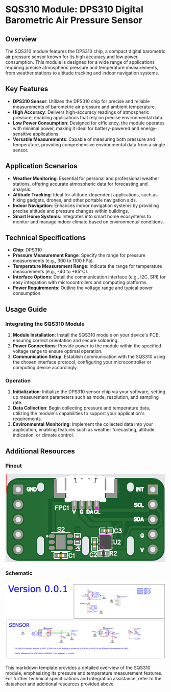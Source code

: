 # SQS310 Module: DPS310 Digital Barometric Air Pressure Sensor

## Overview

The SQS310 module features the DPS310 chip, a compact digital barometric air pressure sensor known for its high accuracy and low power consumption. This module is designed for a wide range of applications requiring precise atmospheric pressure and temperature measurements, from weather stations to altitude tracking and indoor navigation systems.

## Key Features

- **DPS310 Sensor**: Utilizes the DPS310 chip for precise and reliable measurements of barometric air pressure and ambient temperature.
- **High Accuracy**: Delivers high-accuracy readings of atmospheric pressure, enabling applications that rely on precise environmental data.
- **Low Power Consumption**: Designed for efficiency, the module operates with minimal power, making it ideal for battery-powered and energy-sensitive applications.
- **Versatile Measurements**: Capable of measuring both pressure and temperature, providing comprehensive environmental data from a single sensor.

## Application Scenarios

- **Weather Monitoring**: Essential for personal and professional weather stations, offering accurate atmospheric data for forecasting and analysis.
- **Altitude Tracking**: Ideal for altitude-dependent applications, such as hiking gadgets, drones, and other portable navigation aids.
- **Indoor Navigation**: Enhances indoor navigation systems by providing precise altitude and pressure changes within buildings.
- **Smart Home Systems**: Integrates into smart home ecosystems to monitor and manage indoor climate based on environmental conditions.

## Technical Specifications

- **Chip**: DPS310
- **Pressure Measurement Range**: Specify the range for pressure measurements (e.g., 300 to 1100 hPa).
- **Temperature Measurement Range**: Indicate the range for temperature measurements (e.g., -40 to +85°C).
- **Interface Options**: Detail the communication interface (e.g., I2C, SPI) for easy integration with microcontrollers and computing platforms.
- **Power Requirements**: Outline the voltage range and typical power consumption.

## Usage Guide

### Integrating the SQS310 Module

1. **Module Installation**: Install the SQS310 module on your device's PCB, ensuring correct orientation and secure soldering.
2. **Power Connections**: Provide power to the module within the specified voltage range to ensure optimal operation.
3. **Communication Setup**: Establish communication with the SQS310 using the chosen interface protocol, configuring your microcontroller or computing device accordingly.

### Operation

1. **Initialization**: Initialize the DPS310 sensor chip via your software, setting up measurement parameters such as mode, resolution, and sampling rate.
2. **Data Collection**: Begin collecting pressure and temperature data, utilizing the module's capabilities to support your application's requirements.
3. **Environmental Monitoring**: Implement the collected data into your application, enabling features such as weather forecasting, altitude indication, or climate control.

## Additional Resources

### Pinout

![SQS310 Pinout Diagram](./pinout.png?raw=true)

### Schematic

![SQS310 Schematic Diagram](https://github.com/livinghuang/siliqs/blob/main/sqs310/schematic.png?raw=true)

This markdown template provides a detailed overview of the SQS310 module, emphasizing its pressure and temperature measurement features. For further technical specifications and integration assistance, refer to the datasheet and additional resources provided above.
